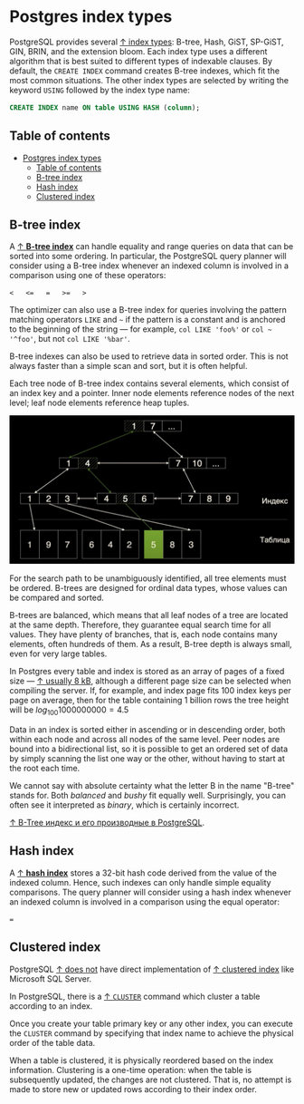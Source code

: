 # Postgres index types

PostgreSQL provides several [↑ index types](https://www.postgresql.org/docs/current/indexes-types.html): B-tree, Hash, GiST, SP-GiST, GIN, BRIN, and the extension bloom. Each index type uses a different algorithm that is best suited to different types of indexable clauses. By default, the `CREATE INDEX` command creates B-tree indexes, which fit the most common situations. The other index types are selected by writing the keyword `USING` followed by the index type name:

```sql
CREATE INDEX name ON table USING HASH (column);
```

## Table of contents

- [Postgres index types](#postgres-index-types)
  - [Table of contents](#table-of-contents)
  - [B-tree index](#b-tree-index)
  - [Hash index](#hash-index)
  - [Clustered index](#clustered-index)

## B-tree index

A [↑ **B-tree index**](https://www.postgresql.org/docs/current/indexes-types.html#INDEXES-TYPES-BTREE) can handle equality and range queries on data that can be sorted into some ordering. In particular, the PostgreSQL query planner will consider using a B-tree index whenever an indexed column is involved in a comparison using one of these operators:

```text
<   <=   =   >=   >
```

The optimizer can also use a B-tree index for queries involving the pattern matching operators `LIKE` and `~` if the pattern is a constant and is anchored to the beginning of the string — for example, `col LIKE 'foo%'` or `col ~ '^foo'`, but not `col LIKE '%bar'`.

B-tree indexes can also be used to retrieve data in sorted order. This is not always faster than a simple scan and sort, but it is often helpful.

Each tree node of B-tree index contains several elements, which consist of an index key and a pointer. Inner node elements reference nodes of the next level; leaf node elements reference heap tuples.

<img src="b-tree.jpeg" width="700px" alt="Schematic diagram of a B-tree"/>

For the search path to be unambiguously identified, all tree elements must be ordered. B-trees are designed for ordinal data types, whose values can be compared and sorted.

B-trees are balanced, which means that all leaf nodes of a tree are located at the same depth. Therefore, they guarantee equal search time for all values. They have plenty of branches, that is, each node contains many elements, often hundreds of them. As a result, B-tree depth is always small, even for very large tables.

In Postgres every table and index is stored as an array of pages of a fixed size — [↑ usually 8 kB](https://www.postgresql.org/docs/current/storage-page-layout.html), although a different page size can be selected when compiling the server. If, for example, and index page fits 100 index keys per page on average, then for the table containing 1 billion rows the tree height will be $log_{100} 1000000000 = 4.5$

Data in an index is sorted either in ascending or in descending order, both within each node and across all nodes of the same level. Peer nodes are bound into a bidirectional list, so it is possible to get an ordered set of data by simply scanning the list one way or the other, without having to start at the root each time.

We cannot say with absolute certainty what the letter B in the name "B-tree" stands for. Both _balanced_ and _bushy_ fit equally well. Surprisingly, you can often see it interpreted as _binary_, which is certainly incorrect.

[↑ B-Tree индекс и его производные в PostgreSQL](https://habr.com/ru/companies/quadcode/articles/696498/).

## Hash index

A [↑ **hash index**](https://www.postgresql.org/docs/current/indexes-types.html#INDEXES-TYPES-HASH) stores a 32-bit hash code derived from the value of the indexed column. Hence, such indexes can only handle simple equality comparisons. The query planner will consider using a hash index whenever an indexed column is involved in a comparison using the equal operator:

```text
=
```

## Clustered index

PostgreSQL [↑ does not](https://stackoverflow.com/a/40951076/1833895) have direct implementation of [↑ clustered index](https://learn.microsoft.com/en-us/sql/relational-databases/indexes/clustered-and-nonclustered-indexes-described) like Microsoft SQL Server.

In PostgreSQL, there is a [↑ `CLUSTER`](https://www.postgresql.org/docs/current/sql-cluster.html) command which cluster a table according to an index.

Once you create your table primary key or any other index, you can execute the `CLUSTER` command by specifying that index name to achieve the physical order of the table data.

When a table is clustered, it is physically reordered based on the index information. Clustering is a one-time operation: when the table is subsequently updated, the changes are not clustered. That is, no attempt is made to store new or updated rows according to their index order.
